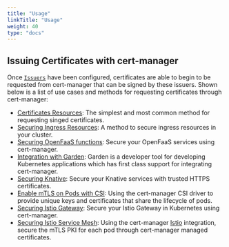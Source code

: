 ```yaml
---
title: "Usage"
linkTitle: "Usage"
weight: 40
type: "docs"
---
```


## Issuing Certificates with cert-manager

Once [`Issuers`](../configuration/) have been configured, certificates
are able to begin to be requested from cert-manager that can be signed by these
issuers. Shown below is a list of use cases and methods for
requesting certificates through cert-manager:

- [Certificates Resources](./certificate/): The simplest and most common method for
  requesting singed certificates.
- [Securing Ingress Resources](./ingress/): A method to secure ingress resources
  in your cluster.
- [Securing OpenFaaS functions](https://docs.openfaas.com/reference/ssl/kubernetes-with-cert-manager/):
  Secure your OpenFaaS services using cert-manager.
- [Integration with
  Garden](https://docs.garden.io/guides/cert-manager-integration): Garden is a
  developer tool for developing Kubernetes applications which has first class
  support for integrating cert-manager.
- [Securing Knative](https://knative.dev/docs/serving/using-auto-tls/): Secure
  your Knative services with trusted HTTPS certificates.
- [Enable mTLS on Pods with CSI](./csi/): Using the cert-manager CSI
  driver to provide unique keys and certificates that share the lifecycle of
  pods.
- [Securing Istio
  Gateway](https://istio.io/docs/tasks/traffic-management/ingress/ingress-certmgr/):
  Secure your Istio Gateway in Kubernetes using cert-manager.
- [Securing Istio Service Mesh](./istio/): Using the cert-manager
  [Istio](https://istio.io) integration, secure the mTLS PKI for each pod
  through cert-manager managed certificates.
